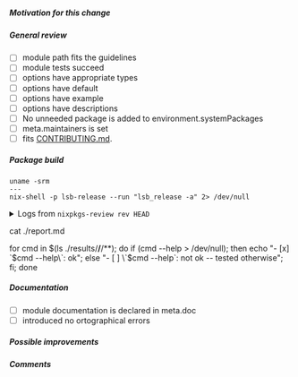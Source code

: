 <!--
This project's monthly turnover might well be beyond 1500 PRs. Since we are community driven,
let's do tit for tat: submitters are kindly asked to pick an open pull request for review.

Start with packages updates. They are relatively simple.
Since you'll be required to do those very steps below, it'll be easy.

Marvin needs_reviewer: https://github.com/NixOS/nixpkgs/pulls?q=is%3Apr+is%3Aopen+label%3Aneeds_reviewer+
Marvin needs_merger:   https://github.com/NixOS/nixpkgs/pulls?q=is%3Apr+is%3Aopen+label%3Aneeds_merger+
Reviewing guidelines:  https://hydra.nixos.org/job/nixpkgs/trunk/manual/latest/download/1/nixpkgs/manual.html#chap-reviewing-contributions
-->

##### Motivation for this change


##### General review

- [ ] module path fits the guidelines
- [ ] module tests succeed
- [ ] options have appropriate types
- [ ] options have default
- [ ] options have example
- [ ] options have descriptions
- [ ] No unneeded package is added to environment.systemPackages
- [ ] meta.maintainers is set
- [ ] fits [CONTRIBUTING.md](https://github.com/NixOS/nixpkgs/blob/master/.github/CONTRIBUTING.md).

##### Package build
<!-- Tip: pipe those commands through bash directly from your editor -->

```
uname -srm
---
nix-shell -p lsb-release --run "lsb_release -a" 2> /dev/null
```

<details>
<summary>Logs from <code>nixpkgs-review rev HEAD</code></summary>

```
nixpkgs-review rev HEAD

```
</details>

<!--
substitute this command by it's own output when run within the nipkgs-review shell
-->
cat ./report.md

<!--
substitute this command by it's own output when run within the nipkgs-review shell
and test "not ok" binaries manually
-->
for cmd in $(ls ./results/**/**/**); do if $($cmd --help > /dev/null); then echo "- [x] \`$cmd --help\`: ok"; else "- [ ] \`$cmd --help\`: not ok -- tested otherwise"; fi; done

##### Documentation

- [ ] module documentation is declared in meta.doc
- [ ] introduced no ortographical errors

##### Possible improvements

##### Comments


